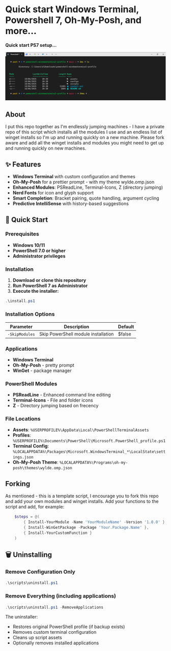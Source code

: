 # Quick start Windows Terminal, Powershell 7, Oh-My-Posh, and more...

**Quick start PS7 setup...**

![Preview](./docs/example.png)

## About

I put this repo together as I'm endlessly jumping machines - I have a private repo of this script which installs all the modules I use and an endless list of winget installs so I'm up and running quickly on a new machine. Please fork aware and add all the winget installs and modules you might need to get up and running quickly on new machines.

## ✨ Features

- **Windows Terminal** with custom configuration and themes
- **Oh-My-Posh** for a prettier prompt - with my theme wylde.omp.json
- **Enhanced Modules**: PSReadLine, Terminal-Icons, Z (directory jumping)
- **Nerd Fonts** for icon and glyph support
- **Smart Completion**: Bracket pairing, quote handling, argument cycling
- **Predictive IntelliSense** with history-based suggestions

## 🚀 Quick Start

### Prerequisites
- **Windows 10/11**
- **PowerShell 7.0 or higher**
- **Administrator privileges**

### Installation

1. **Download or clone this repository**
2. **Run PowerShell 7 as Administrator**
3. **Execute the installer:**

```powershell
.\install.ps1
```

### Installation Options

| Parameter | Description | Default |
|-----------|-------------|---------|
| `-SkipModules` | Skip PowerShell module installation | $false |


### Applications
- **Windows Terminal**
- **Oh-My-Posh** - pretty prompt
- **WinGet** - package manager

### PowerShell Modules
- **PSReadLine** - Enhanced command line editing
- **Terminal-Icons** - File and folder icons
- **Z** - Directory jumping based on frecency


### File Locations
- **Assets**: `%USERPROFILE%\AppData\Local\PowerShellTerminalAssets`
- **Profiles**: `%USERPROFILE%\Documents\PowerShell\Microsoft.PowerShell_profile.ps1`
- **Terminal Config**: `%LOCALAPPDATA%\Packages\Microsoft.WindowsTerminal_*\LocalState\settings.json`
- **Oh-My-Posh Theme**: `%LOCALAPPDATA%\Programs\oh-my-posh\themes\wylde.omp.json`


## Forking
As mentioned - this is a template script, I encourage you to fork this repo and add your own modules and winget installs. Add your functions to the script and add, for example:

```powershell
    $steps = @(
        { Install-YourModule -Name 'YourModuleName' -Version '1.0.0' }
        { Install-WinGetPackage -Package 'Your.Package.Name' },
        { Install-YourCustomFunction }
    )
```


## 🗑️ Uninstalling

### Remove Configuration Only
```powershell
.\scripts\uninstall.ps1
```

### Remove Everything (including applications)
```powershell
.\scripts\uninstall.ps1 -RemoveApplications
```

The uninstaller:
- Restores original PowerShell profile (if backup exists)
- Removes custom terminal configuration
- Cleans up script assets
- Optionally removes installed applications


